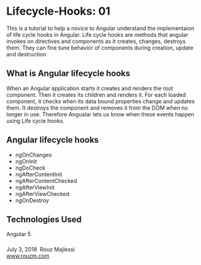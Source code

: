 # Lifecycle-Hooks: 01
This is a tutorial to help a novice to Angular understand the implementaion of life cycle hooks in Angular. Life cycle hooks are methods that angular invokes on directives and components as it creates, changes, destroys them. They can fine tune behavior of components during creation, update and destruction

## What is Angular lifecycle hooks
When an Angular application starts it creates and renders the root component. Then it creates its children and renders it. For each loaded component, it checks when its data bound properties change and updates them. It destroys the component and removes it from the DOM when no longer in use. Therefore Angualar lets us know when these events happen using Life cycle hooks. 

## Angular lifecycle hooks
* ngOnChanges
* ngOnInit
* ngDoCheck
* ngAfterContentInit
* ngAfterContentChecked
* ngAfterViewInit
* ngAfterViewChecked
* ngOnDestroy

## Technologies Used
Angular 5

###
July 3, 2018&nbsp; Rouz Majlessi
<br/>
www.rouzm.com

